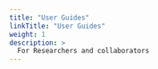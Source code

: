 ```yaml
---
title: "User Guides"
linkTitle: "User Guides"
weight: 1
description: >
  For Researchers and collaborators
---
```


